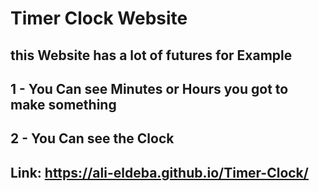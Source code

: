 # Timer Clock Website

## this Website has a lot of futures for Example

## 1 - You Can see  Minutes or Hours you got to make something

## 2 - You Can see the Clock 

## Link: https://ali-eldeba.github.io/Timer-Clock/
